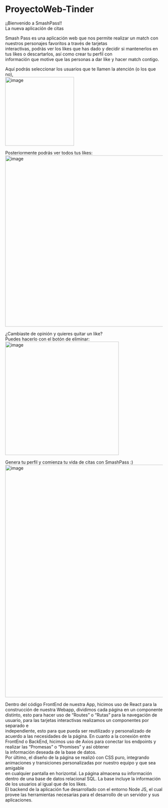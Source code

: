 # ProyectoWeb-Tinder

¡¡Bienvenido a SmashPass!!  
La nueva aplicación de citas  


Smash Pass es una aplicación web que nos permite realizar un match con nuestros personajes favoritos a través de tarjetas  
interactivas, podrás ver los likes que has dado y decidir si mantenerlos en tus likes o descartarlos, así como crear tu perfil con   
información que motive que las personas a dar like y hacer match contigo.   



Aquí podrás seleccionar los usuarios que te llamen la atención (o los que no),  
<img width="220" alt="image" src="https://user-images.githubusercontent.com/99361062/235405093-75eb099c-1efe-4c62-bca0-fffaf6ad4db4.png">
  
Posteriormente podrás ver todos tus likes:  
<img width="548" alt="image" src="https://user-images.githubusercontent.com/99361062/235405151-fdb47941-9e82-4dc5-92c7-123531f10e6b.png">

¿Cambiaste de opinión y quieres quitar un like?   
Puedes hacerlo con el botón de eliminar:  
<img width="363" alt="image" src="https://user-images.githubusercontent.com/99361062/235405192-f4213de4-e877-4816-9a19-1a6df6843a23.png">

Genera tu perfil y comienza tu vida de citas con SmashPass  :)
<img width="744" alt="image" src="https://user-images.githubusercontent.com/99361062/235405221-6d1e0904-3eed-4499-a24f-100781491be1.png">


Dentro del código FrontEnd de nuestra App, hicimos uso de React para la construcción de nuestra Webapp, dividimos cada página en un componente distinto, esto para hacer uso de “Routes” o “Rutas” para la navegación de usuario, para las tarjetas interactivas realizamos un componentes por separado e   
independiente, esto para que pueda ser reutilizado y personalizado de acuerdo a las necesidades de la página. En cuanto a la conexión entre FrontEnd o BackEnd, hicimos uso de Axios para conectar los endpoints y realizar las “Promesas” o “Promises” y así obtener  
la información deseada de la base de datos.  
Por último, el diseño de la página se realizó con CSS puro, integrando animaciones y transiciones personalizadas por nuestro equipo y que sea amigable   
en cualquier pantalla en horizontal.
La página almacena su información dentro de una base de datos relacional SQL. La base incluye la información de los usuarios al igual que de los likes.  
El backend de la aplicación fue desarrollado con el entorno Node JS, el cual provee las herramientas necesarias para el desarrollo de un servidor y sus aplicaciones. 


